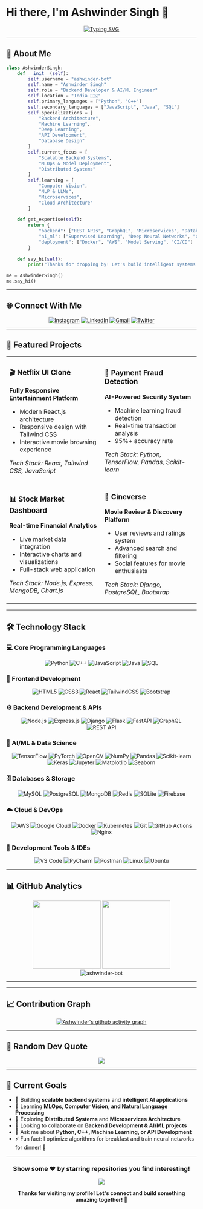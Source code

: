 # Hi there, I'm Ashwinder Singh 👋

<div align="center">
  
[![Typing SVG](https://readme-typing-svg.demolab.com?font=Fira+Code&size=22&duration=3000&pause=1000&color=00D9FF&center=true&vCenter=true&width=650&lines=Backend+Developer+%7C+AI%2FML+Engineer;Python+%26+C%2B%2B+Specialist;Machine+Learning+%26+Deep+Learning+Expert;Building+Scalable+Backend+Systems;Always+Learning%2C+Always+Innovating)](https://git.io/typing-svg)

</div>

---

## 🚀 About Me

```python
class AshwinderSingh:
    def __init__(self):
        self.username = "ashwinder-bot"
        self.name = "Ashwinder Singh"
        self.role = "Backend Developer & AI/ML Engineer"
        self.location = "India 🇮🇳"
        self.primary_languages = ["Python", "C++"]
        self.secondary_languages = ["JavaScript", "Java", "SQL"]
        self.specializations = [
            "Backend Architecture", 
            "Machine Learning", 
            "Deep Learning",
            "API Development",
            "Database Design"
        ]
        self.current_focus = [
            "Scalable Backend Systems", 
            "MLOps & Model Deployment",
            "Distributed Systems"
        ]
        self.learning = [
            "Computer Vision", 
            "NLP & LLMs", 
            "Microservices",
            "Cloud Architecture"
        ]
        
    def get_expertise(self):
        return {
            "backend": ["REST APIs", "GraphQL", "Microservices", "Database Optimization"],
            "ai_ml": ["Supervised Learning", "Deep Neural Networks", "Computer Vision", "NLP"],
            "deployment": ["Docker", "AWS", "Model Serving", "CI/CD"]
        }
        
    def say_hi(self):
        print("Thanks for dropping by! Let's build intelligent systems together 🚀")

me = AshwinderSingh()
me.say_hi()
```

---

## 🌐 Connect With Me

<div align="center">

[![Instagram](https://img.shields.io/badge/Instagram-E4405F?style=for-the-badge&logo=instagram&logoColor=white)](https://www.instagram.com/ashwinder_7/)
[![LinkedIn](https://img.shields.io/badge/LinkedIn-0077B5?style=for-the-badge&logo=linkedin&logoColor=white)](https://www.linkedin.com/in/ashwinder-singh-777983318/)
[![Gmail](https://img.shields.io/badge/Gmail-D14836?style=for-the-badge&logo=gmail&logoColor=white)](mailto:singhashwinder19@gmail.com)
[![Twitter](https://img.shields.io/badge/Twitter-1DA1F2?style=for-the-badge&logo=twitter&logoColor=white)](https://x.com/Ashwinder2007)

</div>

---

## 🎯 Featured Projects

<table>
<tr>
<td width="50%">

### 🎬 Netflix UI Clone
**Fully Responsive Entertainment Platform**
- Modern React.js architecture
- Responsive design with Tailwind CSS
- Interactive movie browsing experience

*Tech Stack: React, Tailwind CSS, JavaScript*

</td>
<td width="50%">

### 🤖 Payment Fraud Detection
**AI-Powered Security System**
- Machine learning fraud detection
- Real-time transaction analysis  
- 95%+ accuracy rate

*Tech Stack: Python, TensorFlow, Pandas, Scikit-learn*

</td>
</tr>
<tr>
<td width="50%">

### 📊 Stock Market Dashboard  
**Real-time Financial Analytics**
- Live market data integration
- Interactive charts and visualizations
- Full-stack web application

*Tech Stack: Node.js, Express, MongoDB, Chart.js*

</td>
<td width="50%">

### 🎥 Cineverse
**Movie Review & Discovery Platform**
- User reviews and ratings system
- Advanced search and filtering
- Social features for movie enthusiasts

*Tech Stack: Django, PostgreSQL, Bootstrap*

</td>
</tr>
</table>

---

## 🛠️ Technology Stack

### 💻 Core Programming Languages
<div align="center">

![Python](https://img.shields.io/badge/Python-3776AB?style=for-the-badge&logo=python&logoColor=white)
![C++](https://img.shields.io/badge/C++-00599C?style=for-the-badge&logo=cplusplus&logoColor=white)
![JavaScript](https://img.shields.io/badge/JavaScript-F7DF1E?style=for-the-badge&logo=javascript&logoColor=black)
![Java](https://img.shields.io/badge/Java-ED8B00?style=for-the-badge&logo=java&logoColor=white)
![SQL](https://img.shields.io/badge/SQL-4479A1?style=for-the-badge&logo=mysql&logoColor=white)

</div>

### 🎨 Frontend Development
<div align="center">

![HTML5](https://img.shields.io/badge/HTML5-E34F26?style=for-the-badge&logo=html5&logoColor=white)
![CSS3](https://img.shields.io/badge/CSS3-1572B6?style=for-the-badge&logo=css3&logoColor=white)
![React](https://img.shields.io/badge/React-20232A?style=for-the-badge&logo=react&logoColor=61DAFB)
![TailwindCSS](https://img.shields.io/badge/Tailwind_CSS-38B2AC?style=for-the-badge&logo=tailwind-css&logoColor=white)
![Bootstrap](https://img.shields.io/badge/Bootstrap-563D7C?style=for-the-badge&logo=bootstrap&logoColor=white)

</div>

### ⚙️ Backend Development & APIs
<div align="center">

![Node.js](https://img.shields.io/badge/Node.js-43853D?style=for-the-badge&logo=node.js&logoColor=white)
![Express.js](https://img.shields.io/badge/Express.js-404D59?style=for-the-badge)
![Django](https://img.shields.io/badge/Django-092E20?style=for-the-badge&logo=django&logoColor=white)
![Flask](https://img.shields.io/badge/Flask-000000?style=for-the-badge&logo=flask&logoColor=white)
![FastAPI](https://img.shields.io/badge/FastAPI-005571?style=for-the-badge&logo=fastapi)
![GraphQL](https://img.shields.io/badge/GraphQL-E10098?style=for-the-badge&logo=graphql&logoColor=white)
![REST API](https://img.shields.io/badge/REST-02569B?style=for-the-badge&logo=rest&logoColor=white)

</div>

### 🧠 AI/ML & Data Science
<div align="center">

![TensorFlow](https://img.shields.io/badge/TensorFlow-FF6F00?style=for-the-badge&logo=tensorflow&logoColor=white)
![PyTorch](https://img.shields.io/badge/PyTorch-EE4C2C?style=for-the-badge&logo=pytorch&logoColor=white)
![OpenCV](https://img.shields.io/badge/OpenCV-27338e?style=for-the-badge&logo=OpenCV&logoColor=white)
![NumPy](https://img.shields.io/badge/numpy-%23013243.svg?style=for-the-badge&logo=numpy&logoColor=white)
![Pandas](https://img.shields.io/badge/pandas-%23150458.svg?style=for-the-badge&logo=pandas&logoColor=white)
![Scikit-learn](https://img.shields.io/badge/scikit--learn-%23F7931E.svg?style=for-the-badge&logo=scikit-learn&logoColor=white)
![Keras](https://img.shields.io/badge/Keras-%23D00000.svg?style=for-the-badge&logo=Keras&logoColor=white)
![Jupyter](https://img.shields.io/badge/jupyter-%23FA0F00.svg?style=for-the-badge&logo=jupyter&logoColor=white)
![Matplotlib](https://img.shields.io/badge/Matplotlib-%23ffffff.svg?style=for-the-badge&logo=Matplotlib&logoColor=black)
![Seaborn](https://img.shields.io/badge/Seaborn-3776AB?style=for-the-badge&logo=seaborn&logoColor=white)

</div>

### 🗄️ Databases & Storage
<div align="center">

![MySQL](https://img.shields.io/badge/MySQL-00000F?style=for-the-badge&logo=mysql&logoColor=white)
![PostgreSQL](https://img.shields.io/badge/PostgreSQL-316192?style=for-the-badge&logo=postgresql&logoColor=white)
![MongoDB](https://img.shields.io/badge/MongoDB-4EA94B?style=for-the-badge&logo=mongodb&logoColor=white)
![Redis](https://img.shields.io/badge/redis-%23DD0031.svg?style=for-the-badge&logo=redis&logoColor=white)
![SQLite](https://img.shields.io/badge/SQLite-07405E?style=for-the-badge&logo=sqlite&logoColor=white)
![Firebase](https://img.shields.io/badge/firebase-%23039BE5.svg?style=for-the-badge&logo=firebase)

</div>

### ☁️ Cloud & DevOps
<div align="center">

![AWS](https://img.shields.io/badge/AWS-%23FF9900.svg?style=for-the-badge&logo=amazon-aws&logoColor=white)
![Google Cloud](https://img.shields.io/badge/GoogleCloud-%234285F4.svg?style=for-the-badge&logo=google-cloud&logoColor=white)
![Docker](https://img.shields.io/badge/docker-%230db7ed.svg?style=for-the-badge&logo=docker&logoColor=white)
![Kubernetes](https://img.shields.io/badge/kubernetes-%23326ce5.svg?style=for-the-badge&logo=kubernetes&logoColor=white)
![Git](https://img.shields.io/badge/git-%23F05033.svg?style=for-the-badge&logo=git&logoColor=white)
![GitHub Actions](https://img.shields.io/badge/github%20actions-%232671E5.svg?style=for-the-badge&logo=githubactions&logoColor=white)
![Nginx](https://img.shields.io/badge/nginx-%23009639.svg?style=for-the-badge&logo=nginx&logoColor=white)

</div>

### 🔧 Development Tools & IDEs
<div align="center">

![VS Code](https://img.shields.io/badge/Visual%20Studio%20Code-0078d7.svg?style=for-the-badge&logo=visual-studio-code&logoColor=white)
![PyCharm](https://img.shields.io/badge/pycharm-143?style=for-the-badge&logo=pycharm&logoColor=black&color=black&labelColor=green)
![Postman](https://img.shields.io/badge/Postman-FF6C37?style=for-the-badge&logo=postman&logoColor=white)
![Linux](https://img.shields.io/badge/Linux-FCC624?style=for-the-badge&logo=linux&logoColor=black)
![Ubuntu](https://img.shields.io/badge/Ubuntu-E95420?style=for-the-badge&logo=ubuntu&logoColor=white)

</div>

---

## 📊 GitHub Analytics

<div align="center">
  <img height="180em" src="https://github-readme-stats.vercel.app/api?username=ashwinder-bot&show_icons=true&theme=tokyonight&include_all_commits=true&count_private=true"/>
  <img height="180em" src="https://github-readme-stats.vercel.app/api/top-langs/?username=ashwinder-bot&layout=compact&langs_count=7&theme=tokyonight"/>
</div>

<div align="center">
  <img src="https://github-readme-streak-stats.herokuapp.com/?user=ashwinder-bot&theme=tokyonight" alt="ashwinder-bot" />
</div>

---



---

## 📈 Contribution Graph

<div align="center">

[![Ashwinder's github activity graph](https://github-readme-activity-graph.vercel.app/graph?username=ashwinder-bot&theme=tokyo-night)](https://github.com/ashwinder-bot)

</div>

---

## 💭 Random Dev Quote

<div align="center">

![](https://quotes-github-readme.vercel.app/api?type=horizontal&theme=tokyonight)

</div>

---

## 🎯 Current Goals

- 🔭 Building **scalable backend systems** and **intelligent AI applications**
- 🌱 Learning **MLOps, Computer Vision, and Natural Language Processing**
- 🚀 Exploring **Distributed Systems** and **Microservices Architecture**
- 👯 Looking to collaborate on **Backend Development & AI/ML projects**
- 💬 Ask me about **Python, C++, Machine Learning, or API Development**
- ⚡ Fun fact: I optimize algorithms for breakfast and train neural networks for dinner! 🧠

---

<div align="center">

### Show some ❤️ by starring repositories you find interesting!

[![](https://visitcount.itsvg.in/api?id=ashwinder-bot&icon=0&color=0)](https://visitcount.itsvg.in)

**Thanks for visiting my profile! Let's connect and build something amazing together! 🚀**

</div>
